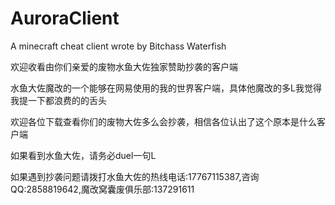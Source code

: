 # AuroraClient

A minecraft cheat client wrote by Bitchass Waterfish

欢迎收看由你们亲爱的废物水鱼大佐独家赞助抄袭的客户端

水鱼大佐魔改的一个能够在网易使用的我的世界客户端，具体他魔改的多L我觉得我提一下都浪费的的舌头

欢迎各位下载查看你们的废物大佐多么会抄袭，相信各位认出了这个原本是什么客户端

如果看到水鱼大佐，请务必duel一句L

如果遇到抄袭问题请拨打水鱼大佐的热线电话:17767115387,咨询QQ:2858819642,魔改窝囊废俱乐部:137291611
